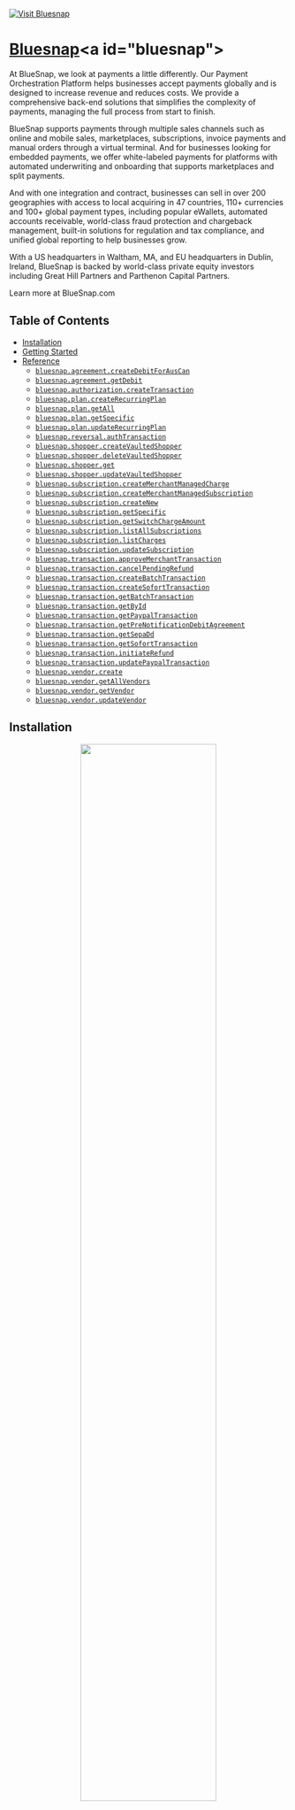<div align="left">

[![Visit Bluesnap](./header.png)](https://www.bluesnap.com&#x2F;)

# [Bluesnap](https://www.bluesnap.com&#x2F;)<a id="bluesnap"></a>

At BlueSnap, we look at payments a little differently. Our Payment Orchestration Platform helps businesses accept payments globally and is designed to increase revenue and reduces costs. We provide a comprehensive back-end solutions that simplifies the complexity of payments, managing the full process from start to finish.

BlueSnap supports payments through multiple sales channels such as online and mobile sales, marketplaces, subscriptions, invoice payments and manual orders through a virtual terminal. And for businesses looking for embedded payments, we offer white-labeled payments for platforms with automated underwriting and onboarding that supports marketplaces and split payments.

And with one integration and contract, businesses can sell in over 200 geographies with access to local acquiring in 47 countries, 110+ currencies and 100+ global payment types, including popular eWallets, automated accounts receivable, world-class fraud protection and chargeback management, built-in solutions for regulation and tax compliance, and unified global reporting to help businesses grow.

With a US headquarters in Waltham, MA, and EU headquarters in Dublin, Ireland, BlueSnap is backed by world-class private equity investors including Great Hill Partners and Parthenon Capital Partners. 

Learn more at BlueSnap.com

</div>

## Table of Contents<a id="table-of-contents"></a>

<!-- toc -->

- [Installation](#installation)
- [Getting Started](#getting-started)
- [Reference](#reference)
  * [`bluesnap.agreement.createDebitForAusCan`](#bluesnapagreementcreatedebitforauscan)
  * [`bluesnap.agreement.getDebit`](#bluesnapagreementgetdebit)
  * [`bluesnap.authorization.createTransaction`](#bluesnapauthorizationcreatetransaction)
  * [`bluesnap.plan.createRecurringPlan`](#bluesnapplancreaterecurringplan)
  * [`bluesnap.plan.getAll`](#bluesnapplangetall)
  * [`bluesnap.plan.getSpecific`](#bluesnapplangetspecific)
  * [`bluesnap.plan.updateRecurringPlan`](#bluesnapplanupdaterecurringplan)
  * [`bluesnap.reversal.authTransaction`](#bluesnapreversalauthtransaction)
  * [`bluesnap.shopper.createVaultedShopper`](#bluesnapshoppercreatevaultedshopper)
  * [`bluesnap.shopper.deleteVaultedShopper`](#bluesnapshopperdeletevaultedshopper)
  * [`bluesnap.shopper.get`](#bluesnapshopperget)
  * [`bluesnap.shopper.updateVaultedShopper`](#bluesnapshopperupdatevaultedshopper)
  * [`bluesnap.subscription.createMerchantManagedCharge`](#bluesnapsubscriptioncreatemerchantmanagedcharge)
  * [`bluesnap.subscription.createMerchantManagedSubscription`](#bluesnapsubscriptioncreatemerchantmanagedsubscription)
  * [`bluesnap.subscription.createNew`](#bluesnapsubscriptioncreatenew)
  * [`bluesnap.subscription.getSpecific`](#bluesnapsubscriptiongetspecific)
  * [`bluesnap.subscription.getSwitchChargeAmount`](#bluesnapsubscriptiongetswitchchargeamount)
  * [`bluesnap.subscription.listAllSubscriptions`](#bluesnapsubscriptionlistallsubscriptions)
  * [`bluesnap.subscription.listCharges`](#bluesnapsubscriptionlistcharges)
  * [`bluesnap.subscription.updateSubscription`](#bluesnapsubscriptionupdatesubscription)
  * [`bluesnap.transaction.approveMerchantTransaction`](#bluesnaptransactionapprovemerchanttransaction)
  * [`bluesnap.transaction.cancelPendingRefund`](#bluesnaptransactioncancelpendingrefund)
  * [`bluesnap.transaction.createBatchTransaction`](#bluesnaptransactioncreatebatchtransaction)
  * [`bluesnap.transaction.createSofortTransaction`](#bluesnaptransactioncreatesoforttransaction)
  * [`bluesnap.transaction.getBatchTransaction`](#bluesnaptransactiongetbatchtransaction)
  * [`bluesnap.transaction.getById`](#bluesnaptransactiongetbyid)
  * [`bluesnap.transaction.getPaypalTransaction`](#bluesnaptransactiongetpaypaltransaction)
  * [`bluesnap.transaction.getPreNotificationDebitAgreement`](#bluesnaptransactiongetprenotificationdebitagreement)
  * [`bluesnap.transaction.getSepaDd`](#bluesnaptransactiongetsepadd)
  * [`bluesnap.transaction.getSofortTransaction`](#bluesnaptransactiongetsoforttransaction)
  * [`bluesnap.transaction.initiateRefund`](#bluesnaptransactioninitiaterefund)
  * [`bluesnap.transaction.updatePaypalTransaction`](#bluesnaptransactionupdatepaypaltransaction)
  * [`bluesnap.vendor.create`](#bluesnapvendorcreate)
  * [`bluesnap.vendor.getAllVendors`](#bluesnapvendorgetallvendors)
  * [`bluesnap.vendor.getVendor`](#bluesnapvendorgetvendor)
  * [`bluesnap.vendor.updateVendor`](#bluesnapvendorupdatevendor)

<!-- tocstop -->

## Installation<a id="installation"></a>
<div align="center">
  <a href="https://konfigthis.com/sdk-sign-up?company=BlueSnap&language=TypeScript">
    <img src="https://raw.githubusercontent.com/konfig-dev/brand-assets/HEAD/cta-images/typescript-cta.png" width="70%">
  </a>
</div>

## Getting Started<a id="getting-started"></a>

```typescript
import { BlueSnap } from "blue-snap-typescript-sdk";

const bluesnap = new BlueSnap({
  // Defining the base path is optional and defaults to https://sandbox.bluesnap.com/services/2
  // basePath: "https://sandbox.bluesnap.com/services/2",
  apiKey: "API_KEY",
});

const createDebitForAusCanResponse =
  await bluesnap.agreement.createDebitForAusCan({
    region: "ca",
    type: "onetime",
  });

console.log(createDebitForAusCanResponse);
```

## Reference<a id="reference"></a>


### `bluesnap.agreement.createDebitForAusCan`<a id="bluesnapagreementcreatedebitforauscan"></a>

for Australia and Canada

#### 🛠️ Usage<a id="🛠️-usage"></a>

```typescript
const createDebitForAusCanResponse =
  await bluesnap.agreement.createDebitForAusCan({
    region: "ca",
    type: "onetime",
  });
```

#### ⚙️ Parameters<a id="⚙️-parameters"></a>

##### region: `string`<a id="region-string"></a>

Represents the country. Possible Values: `au`, `ca`

##### type: `string`<a id="type-string"></a>

Represents the mandate type. Possible Values: `onetime`,`recurring`, `ondemand`

##### planid: `string`<a id="planid-string"></a>

SKU number

##### overriderecurringchargeamount: `string`<a id="overriderecurringchargeamount-string"></a>

the amount which overrides recurring charge

#### 🌐 Endpoint<a id="🌐-endpoint"></a>

`/agreements/debit/{region}/{type}` `POST`

[🔙 **Back to Table of Contents**](#table-of-contents)

---


### `bluesnap.agreement.getDebit`<a id="bluesnapagreementgetdebit"></a>

for Australia and Canada

#### 🛠️ Usage<a id="🛠️-usage"></a>

```typescript
const getDebitResponse = await bluesnap.agreement.getDebit({
  agreementId: "1065",
});
```

#### ⚙️ Parameters<a id="⚙️-parameters"></a>

##### agreementId: `string`<a id="agreementid-string"></a>

Argument included in the response for the Create Debit Agreement request

#### 🌐 Endpoint<a id="🌐-endpoint"></a>

`/agreements/{agreementId}` `GET`

[🔙 **Back to Table of Contents**](#table-of-contents)

---


### `bluesnap.authorization.createTransaction`<a id="bluesnapauthorizationcreatetransaction"></a>



#### 🛠️ Usage<a id="🛠️-usage"></a>

```typescript
const createTransactionResponse =
  await bluesnap.authorization.createTransaction({
    amount: 11,
    softDescriptor: "DescTest",
    currency: "USD",
    cardTransactionType: "AUTH_ONLY",
  });
```

#### ⚙️ Parameters<a id="⚙️-parameters"></a>

##### amount: `number`<a id="amount-number"></a>

##### softDescriptor: `string`<a id="softdescriptor-string"></a>

##### cardHolderInfo: [`AuthorizationCreateTransactionRequestCardHolderInfo`](./models/authorization-create-transaction-request-card-holder-info.ts)<a id="cardholderinfo-authorizationcreatetransactionrequestcardholderinfomodelsauthorization-create-transaction-request-card-holder-infots"></a>

##### currency: `string`<a id="currency-string"></a>

##### creditCard: [`AuthorizationCreateTransactionRequestCreditCard`](./models/authorization-create-transaction-request-credit-card.ts)<a id="creditcard-authorizationcreatetransactionrequestcreditcardmodelsauthorization-create-transaction-request-credit-cardts"></a>

##### cardTransactionType: `string`<a id="cardtransactiontype-string"></a>

#### 🌐 Endpoint<a id="🌐-endpoint"></a>

`/transactions` `POST`

[🔙 **Back to Table of Contents**](#table-of-contents)

---


### `bluesnap.plan.createRecurringPlan`<a id="bluesnapplancreaterecurringplan"></a>



#### 🛠️ Usage<a id="🛠️-usage"></a>

```typescript
const createRecurringPlanResponse = await bluesnap.plan.createRecurringPlan({
  chargeFrequency: "MONTHLY",
  gracePeriodDays: 10,
  trialPeriodDays: 14,
  initialChargeAmount: 100,
  name: "Gold Plan",
  currency: "USD",
  maxNumberOfCharges: 12,
  recurringChargeAmount: 29.99,
  chargeOnPlanSwitch: true,
});
```

#### ⚙️ Parameters<a id="⚙️-parameters"></a>

##### chargeFrequency: `string`<a id="chargefrequency-string"></a>

##### gracePeriodDays: `number`<a id="graceperioddays-number"></a>

##### trialPeriodDays: `number`<a id="trialperioddays-number"></a>

##### initialChargeAmount: `number`<a id="initialchargeamount-number"></a>

##### name: `string`<a id="name-string"></a>

##### currency: `string`<a id="currency-string"></a>

##### maxNumberOfCharges: `number`<a id="maxnumberofcharges-number"></a>

##### recurringChargeAmount: `number`<a id="recurringchargeamount-number"></a>

##### chargeOnPlanSwitch: `boolean`<a id="chargeonplanswitch-boolean"></a>

#### 🌐 Endpoint<a id="🌐-endpoint"></a>

`/recurring/plans` `POST`

[🔙 **Back to Table of Contents**](#table-of-contents)

---


### `bluesnap.plan.getAll`<a id="bluesnapplangetall"></a>



#### 🛠️ Usage<a id="🛠️-usage"></a>

```typescript
const getAllResponse = await bluesnap.plan.getAll({
  pagesize: "5",
  after: "2185254",
  gettotal: true,
  fulldescription: false,
});
```

#### ⚙️ Parameters<a id="⚙️-parameters"></a>

##### pagesize: `string`<a id="pagesize-string"></a>

##### after: `string`<a id="after-string"></a>

##### gettotal: `boolean`<a id="gettotal-boolean"></a>

##### fulldescription: `boolean`<a id="fulldescription-boolean"></a>

#### 🌐 Endpoint<a id="🌐-endpoint"></a>

`/recurring/plans?{parameters}` `GET`

[🔙 **Back to Table of Contents**](#table-of-contents)

---


### `bluesnap.plan.getSpecific`<a id="bluesnapplangetspecific"></a>



#### 🛠️ Usage<a id="🛠️-usage"></a>

```typescript
const getSpecificResponse = await bluesnap.plan.getSpecific({
  planId: 2283845,
});
```

#### ⚙️ Parameters<a id="⚙️-parameters"></a>

##### planId: `number`<a id="planid-number"></a>

BlueSnap identifier for the plan.

#### 🌐 Endpoint<a id="🌐-endpoint"></a>

`/recurring/plans/{planId}` `GET`

[🔙 **Back to Table of Contents**](#table-of-contents)

---


### `bluesnap.plan.updateRecurringPlan`<a id="bluesnapplanupdaterecurringplan"></a>



#### 🛠️ Usage<a id="🛠️-usage"></a>

```typescript
const updateRecurringPlanResponse = await bluesnap.plan.updateRecurringPlan({
  planId: 2111111,
  chargeFrequency: "MONTHLY",
  trialPeriodDays: "7",
  initialChargeAmount: "30",
  name: "Gold Plan",
  currency: "USD",
  recurringChargeAmount: "19",
});
```

#### ⚙️ Parameters<a id="⚙️-parameters"></a>

##### planId: `number`<a id="planid-number"></a>

BlueSnap identifier for the plan.

##### chargeFrequency: `string`<a id="chargefrequency-string"></a>

##### trialPeriodDays: `string`<a id="trialperioddays-string"></a>

##### initialChargeAmount: `string`<a id="initialchargeamount-string"></a>

##### name: `string`<a id="name-string"></a>

##### currency: `string`<a id="currency-string"></a>

##### recurringChargeAmount: `string`<a id="recurringchargeamount-string"></a>

#### 🌐 Endpoint<a id="🌐-endpoint"></a>

`/recurring/plans/{planId}` `PUT`

[🔙 **Back to Table of Contents**](#table-of-contents)

---


### `bluesnap.reversal.authTransaction`<a id="bluesnapreversalauthtransaction"></a>



#### 🛠️ Usage<a id="🛠️-usage"></a>

```typescript
const authTransactionResponse = await bluesnap.reversal.authTransaction({
  cardTransactionType: "AUTH_REVERSAL",
  transactionId: 1011671987,
});
```

#### ⚙️ Parameters<a id="⚙️-parameters"></a>

##### cardTransactionType: `string`<a id="cardtransactiontype-string"></a>

##### transactionId: `number`<a id="transactionid-number"></a>

#### 🌐 Endpoint<a id="🌐-endpoint"></a>

`/transactions` `PUT`

[🔙 **Back to Table of Contents**](#table-of-contents)

---


### `bluesnap.shopper.createVaultedShopper`<a id="bluesnapshoppercreatevaultedshopper"></a>



#### 🛠️ Usage<a id="🛠️-usage"></a>

```typescript
const createVaultedShopperResponse =
  await bluesnap.shopper.createVaultedShopper({
    firstName: "FirstName",
    lastName: "LastName",
  });
```

#### ⚙️ Parameters<a id="⚙️-parameters"></a>

##### paymentSources: [`ShopperCreateVaultedShopperRequestPaymentSources`](./models/shopper-create-vaulted-shopper-request-payment-sources.ts)<a id="paymentsources-shoppercreatevaultedshopperrequestpaymentsourcesmodelsshopper-create-vaulted-shopper-request-payment-sourcests"></a>

##### firstName: `string`<a id="firstname-string"></a>

##### lastName: `string`<a id="lastname-string"></a>

#### 🌐 Endpoint<a id="🌐-endpoint"></a>

`/vaulted-shoppers` `POST`

[🔙 **Back to Table of Contents**](#table-of-contents)

---


### `bluesnap.shopper.deleteVaultedShopper`<a id="bluesnapshopperdeletevaultedshopper"></a>



#### 🛠️ Usage<a id="🛠️-usage"></a>

```typescript
const deleteVaultedShopperResponse =
  await bluesnap.shopper.deleteVaultedShopper({
    vaultedShopperId: "20769005",
  });
```

#### ⚙️ Parameters<a id="⚙️-parameters"></a>

##### vaultedShopperId: `string`<a id="vaultedshopperid-string"></a>

vaultedShopperId received from BlueSnap

#### 🌐 Endpoint<a id="🌐-endpoint"></a>

`/vaulted-shoppers/{vaultedShopperId}` `DELETE`

[🔙 **Back to Table of Contents**](#table-of-contents)

---


### `bluesnap.shopper.get`<a id="bluesnapshopperget"></a>



#### 🛠️ Usage<a id="🛠️-usage"></a>

```typescript
const getResponse = await bluesnap.shopper.get({
  vaultedShopperId: "20769005",
});
```

#### ⚙️ Parameters<a id="⚙️-parameters"></a>

##### vaultedShopperId: `string`<a id="vaultedshopperid-string"></a>

vaultedShopperId received from BlueSnap

#### 🌐 Endpoint<a id="🌐-endpoint"></a>

`/vaulted-shoppers/{vaultedShopperId}` `GET`

[🔙 **Back to Table of Contents**](#table-of-contents)

---


### `bluesnap.shopper.updateVaultedShopper`<a id="bluesnapshopperupdatevaultedshopper"></a>



#### 🛠️ Usage<a id="🛠️-usage"></a>

```typescript
const updateVaultedShopperResponse =
  await bluesnap.shopper.updateVaultedShopper({
    vaultedShopperId: "40444721",
    firstName: "FirstName",
    lastName: "LastName",
  });
```

#### ⚙️ Parameters<a id="⚙️-parameters"></a>

##### vaultedShopperId: `string`<a id="vaultedshopperid-string"></a>

vaultedShopperId received from BlueSnap

##### paymentSources: [`ShopperUpdateVaultedShopperRequestPaymentSources`](./models/shopper-update-vaulted-shopper-request-payment-sources.ts)<a id="paymentsources-shopperupdatevaultedshopperrequestpaymentsourcesmodelsshopper-update-vaulted-shopper-request-payment-sourcests"></a>

##### firstName: `string`<a id="firstname-string"></a>

##### lastName: `string`<a id="lastname-string"></a>

#### 🌐 Endpoint<a id="🌐-endpoint"></a>

`/vaulted-shoppers/{vaultedShopperId}` `PUT`

[🔙 **Back to Table of Contents**](#table-of-contents)

---


### `bluesnap.subscription.createMerchantManagedCharge`<a id="bluesnapsubscriptioncreatemerchantmanagedcharge"></a>



#### 🛠️ Usage<a id="🛠️-usage"></a>

```typescript
const createMerchantManagedChargeResponse =
  await bluesnap.subscription.createMerchantManagedCharge({
    subscriptionId: 10543419,
    amount: 45,
    currency: "USD",
    merchantTransactionId: "MyUniqueOnDemandSubscription",
    taxReference: "048deff0-a285-47e1-bc39-42f79bf0095b",
  });
```

#### ⚙️ Parameters<a id="⚙️-parameters"></a>

##### subscriptionId: `number`<a id="subscriptionid-number"></a>

BlueSnap identifier for the subscription.

##### amount: `number`<a id="amount-number"></a>

##### currency: `string`<a id="currency-string"></a>

##### merchantTransactionId: `string`<a id="merchanttransactionid-string"></a>

##### taxReference: `string`<a id="taxreference-string"></a>

#### 🌐 Endpoint<a id="🌐-endpoint"></a>

`/recurring/ondemand/{subscriptionId}` `POST`

[🔙 **Back to Table of Contents**](#table-of-contents)

---


### `bluesnap.subscription.createMerchantManagedSubscription`<a id="bluesnapsubscriptioncreatemerchantmanagedsubscription"></a>



#### 🛠️ Usage<a id="🛠️-usage"></a>

```typescript
const createMerchantManagedSubscriptionResponse =
  await bluesnap.subscription.createMerchantManagedSubscription({
    amount: 45,
    currency: "USD",
  });
```

#### ⚙️ Parameters<a id="⚙️-parameters"></a>

##### amount: `number`<a id="amount-number"></a>

##### currency: `string`<a id="currency-string"></a>

##### payerInfo: [`SubscriptionCreateMerchantManagedSubscriptionRequestPayerInfo`](./models/subscription-create-merchant-managed-subscription-request-payer-info.ts)<a id="payerinfo-subscriptioncreatemerchantmanagedsubscriptionrequestpayerinfomodelssubscription-create-merchant-managed-subscription-request-payer-infots"></a>

##### paymentSource: [`SubscriptionCreateMerchantManagedSubscriptionRequestPaymentSource`](./models/subscription-create-merchant-managed-subscription-request-payment-source.ts)<a id="paymentsource-subscriptioncreatemerchantmanagedsubscriptionrequestpaymentsourcemodelssubscription-create-merchant-managed-subscription-request-payment-sourcets"></a>

#### 🌐 Endpoint<a id="🌐-endpoint"></a>

`/recurring/ondemand` `POST`

[🔙 **Back to Table of Contents**](#table-of-contents)

---


### `bluesnap.subscription.createNew`<a id="bluesnapsubscriptioncreatenew"></a>



#### 🛠️ Usage<a id="🛠️-usage"></a>

```typescript
const createNewResponse = await bluesnap.subscription.createNew({
  planId: 2283845,
});
```

#### ⚙️ Parameters<a id="⚙️-parameters"></a>

##### payerInfo: [`SubscriptionCreateNewRequestPayerInfo`](./models/subscription-create-new-request-payer-info.ts)<a id="payerinfo-subscriptioncreatenewrequestpayerinfomodelssubscription-create-new-request-payer-infots"></a>

##### paymentSource: [`SubscriptionCreateNewRequestPaymentSource`](./models/subscription-create-new-request-payment-source.ts)<a id="paymentsource-subscriptioncreatenewrequestpaymentsourcemodelssubscription-create-new-request-payment-sourcets"></a>

##### planId: `number`<a id="planid-number"></a>

#### 🌐 Endpoint<a id="🌐-endpoint"></a>

`/recurring/subscriptions` `POST`

[🔙 **Back to Table of Contents**](#table-of-contents)

---


### `bluesnap.subscription.getSpecific`<a id="bluesnapsubscriptiongetspecific"></a>



#### 🛠️ Usage<a id="🛠️-usage"></a>

```typescript
const getSpecificResponse = await bluesnap.subscription.getSpecific({
  subscriptionId: 8491535,
});
```

#### ⚙️ Parameters<a id="⚙️-parameters"></a>

##### subscriptionId: `number`<a id="subscriptionid-number"></a>

BlueSnap identifier for the subscription.

#### 🌐 Endpoint<a id="🌐-endpoint"></a>

`/recurring/subscriptions/{subscriptionId}` `GET`

[🔙 **Back to Table of Contents**](#table-of-contents)

---


### `bluesnap.subscription.getSwitchChargeAmount`<a id="bluesnapsubscriptiongetswitchchargeamount"></a>



#### 🛠️ Usage<a id="🛠️-usage"></a>

```typescript
const getSwitchChargeAmountResponse =
  await bluesnap.subscription.getSwitchChargeAmount({
    newplanid: "111111",
    newquantity: "2",
  });
```

#### ⚙️ Parameters<a id="⚙️-parameters"></a>

##### newplanid: `string`<a id="newplanid-string"></a>

##### newquantity: `string`<a id="newquantity-string"></a>

#### 🌐 Endpoint<a id="🌐-endpoint"></a>

`/recurring/subscriptions/:subscriptionId/switch-charge-amount` `GET`

[🔙 **Back to Table of Contents**](#table-of-contents)

---


### `bluesnap.subscription.listAllSubscriptions`<a id="bluesnapsubscriptionlistallsubscriptions"></a>



#### 🛠️ Usage<a id="🛠️-usage"></a>

```typescript
const listAllSubscriptionsResponse =
  await bluesnap.subscription.listAllSubscriptions({
    pagesize: "5",
    after: "34567",
    gettotal: true,
    fulldescription: false,
  });
```

#### ⚙️ Parameters<a id="⚙️-parameters"></a>

##### pagesize: `string`<a id="pagesize-string"></a>

##### after: `string`<a id="after-string"></a>

##### gettotal: `boolean`<a id="gettotal-boolean"></a>

##### fulldescription: `boolean`<a id="fulldescription-boolean"></a>

#### 🌐 Endpoint<a id="🌐-endpoint"></a>

`/recurring/subscriptions?{parameters}` `GET`

[🔙 **Back to Table of Contents**](#table-of-contents)

---


### `bluesnap.subscription.listCharges`<a id="bluesnapsubscriptionlistcharges"></a>



#### 🛠️ Usage<a id="🛠️-usage"></a>

```typescript
const listChargesResponse = await bluesnap.subscription.listCharges({
  pagesize: "3",
  after: "163193",
  fulldescription: false,
});
```

#### ⚙️ Parameters<a id="⚙️-parameters"></a>

##### pagesize: `string`<a id="pagesize-string"></a>

##### after: `string`<a id="after-string"></a>

##### fulldescription: `boolean`<a id="fulldescription-boolean"></a>

#### 🌐 Endpoint<a id="🌐-endpoint"></a>

`/:subscriptionId/charges?{parameters}` `GET`

[🔙 **Back to Table of Contents**](#table-of-contents)

---


### `bluesnap.subscription.updateSubscription`<a id="bluesnapsubscriptionupdatesubscription"></a>



#### 🛠️ Usage<a id="🛠️-usage"></a>

```typescript
const updateSubscriptionResponse =
  await bluesnap.subscription.updateSubscription({
    subscriptionId: 8491543,
    planId: "2283849",
  });
```

#### ⚙️ Parameters<a id="⚙️-parameters"></a>

##### subscriptionId: `number`<a id="subscriptionid-number"></a>

BlueSnap identifier for the subscription.

##### planId: `string`<a id="planid-string"></a>

#### 🌐 Endpoint<a id="🌐-endpoint"></a>

`/recurring/subscriptions/{subscriptionId}` `PUT`

[🔙 **Back to Table of Contents**](#table-of-contents)

---


### `bluesnap.transaction.approveMerchantTransaction`<a id="bluesnaptransactionapprovemerchanttransaction"></a>



#### 🛠️ Usage<a id="🛠️-usage"></a>

```typescript
const approveMerchantTransactionResponse =
  await bluesnap.transaction.approveMerchantTransaction({
    transactionid: "38612140",
    approvetransaction: true,
  });
```

#### ⚙️ Parameters<a id="⚙️-parameters"></a>

##### transactionid: `string`<a id="transactionid-string"></a>

either `transactionid` or `merchanttransactionid` <b>is required</b> <br />ID of the transaction to be approved/declined

##### approvetransaction: `boolean`<a id="approvetransaction-boolean"></a>

Set to `true` to approve the transaction or to `false` to decline the transaction. Default value is `true`.

#### 🌐 Endpoint<a id="🌐-endpoint"></a>

`/transactions/approval` `PUT`

[🔙 **Back to Table of Contents**](#table-of-contents)

---


### `bluesnap.transaction.cancelPendingRefund`<a id="bluesnaptransactioncancelpendingrefund"></a>



#### 🛠️ Usage<a id="🛠️-usage"></a>

```typescript
const cancelPendingRefundResponse =
  await bluesnap.transaction.cancelPendingRefund({
    transactionId: "1109144995",
  });
```

#### ⚙️ Parameters<a id="⚙️-parameters"></a>

##### transactionId: `string`<a id="transactionid-string"></a>

transactionId received from BlueSnap

#### 🌐 Endpoint<a id="🌐-endpoint"></a>

`/transactions/pending-refund/{transactionId}` `DELETE`

[🔙 **Back to Table of Contents**](#table-of-contents)

---


### `bluesnap.transaction.createBatchTransaction`<a id="bluesnaptransactioncreatebatchtransaction"></a>



#### 🛠️ Usage<a id="🛠️-usage"></a>

```typescript
const createBatchTransactionResponse =
  await bluesnap.transaction.createBatchTransaction({});
```

#### ⚙️ Parameters<a id="⚙️-parameters"></a>

##### batchTransaction: [`TransactionCreateBatchTransactionRequestBatchTransaction`](./models/transaction-create-batch-transaction-request-batch-transaction.ts)<a id="batchtransaction-transactioncreatebatchtransactionrequestbatchtransactionmodelstransaction-create-batch-transaction-request-batch-transactionts"></a>

#### 🌐 Endpoint<a id="🌐-endpoint"></a>

`/batch-transactions` `POST`

[🔙 **Back to Table of Contents**](#table-of-contents)

---


### `bluesnap.transaction.createSofortTransaction`<a id="bluesnaptransactioncreatesoforttransaction"></a>



#### 🛠️ Usage<a id="🛠️-usage"></a>

```typescript
const createSofortTransactionResponse =
  await bluesnap.transaction.createSofortTransaction({
    amount: 42,
    softDescriptor: "ABC COMPANY",
    currency: "GBP",
    authorizedByShopper: true,
  });
```

#### ⚙️ Parameters<a id="⚙️-parameters"></a>

##### ecpTransaction: [`TransactionCreateSofortTransactionRequestEcpTransaction`](./models/transaction-create-sofort-transaction-request-ecp-transaction.ts)<a id="ecptransaction-transactioncreatesoforttransactionrequestecptransactionmodelstransaction-create-sofort-transaction-request-ecp-transactionts"></a>

##### amount: `number`<a id="amount-number"></a>

##### payerInfo: [`TransactionCreateSofortTransactionRequestPayerInfo`](./models/transaction-create-sofort-transaction-request-payer-info.ts)<a id="payerinfo-transactioncreatesoforttransactionrequestpayerinfomodelstransaction-create-sofort-transaction-request-payer-infots"></a>

##### softDescriptor: `string`<a id="softdescriptor-string"></a>

##### currency: `string`<a id="currency-string"></a>

##### authorizedByShopper: `boolean`<a id="authorizedbyshopper-boolean"></a>

##### becsDirectDebitTransaction: [`TransactionCreateSofortTransactionRequestBecsDirectDebitTransaction`](./models/transaction-create-sofort-transaction-request-becs-direct-debit-transaction.ts)<a id="becsdirectdebittransaction-transactioncreatesoforttransactionrequestbecsdirectdebittransactionmodelstransaction-create-sofort-transaction-request-becs-direct-debit-transactionts"></a>

##### idealTransaction: [`TransactionCreateSofortTransactionRequestIdealTransaction`](./models/transaction-create-sofort-transaction-request-ideal-transaction.ts)<a id="idealtransaction-transactioncreatesoforttransactionrequestidealtransactionmodelstransaction-create-sofort-transaction-request-ideal-transactionts"></a>

##### localBankTransferTransaction: [`TransactionCreateSofortTransactionRequestLocalBankTransferTransaction`](./models/transaction-create-sofort-transaction-request-local-bank-transfer-transaction.ts)<a id="localbanktransfertransaction-transactioncreatesoforttransactionrequestlocalbanktransfertransactionmodelstransaction-create-sofort-transaction-request-local-bank-transfer-transactionts"></a>

##### paypalTransaction: [`TransactionCreateSofortTransactionRequestPaypalTransaction`](./models/transaction-create-sofort-transaction-request-paypal-transaction.ts)<a id="paypaltransaction-transactioncreatesoforttransactionrequestpaypaltransactionmodelstransaction-create-sofort-transaction-request-paypal-transactionts"></a>

##### acssDirectDebitTransaction: [`TransactionCreateSofortTransactionRequestAcssDirectDebitTransaction`](./models/transaction-create-sofort-transaction-request-acss-direct-debit-transaction.ts)<a id="acssdirectdebittransaction-transactioncreatesoforttransactionrequestacssdirectdebittransactionmodelstransaction-create-sofort-transaction-request-acss-direct-debit-transactionts"></a>

##### sepaDirectDebitTransaction: [`TransactionCreateSofortTransactionRequestSepaDirectDebitTransaction`](./models/transaction-create-sofort-transaction-request-sepa-direct-debit-transaction.ts)<a id="sepadirectdebittransaction-transactioncreatesoforttransactionrequestsepadirectdebittransactionmodelstransaction-create-sofort-transaction-request-sepa-direct-debit-transactionts"></a>

##### sofortTransaction: [`TransactionCreateSofortTransactionRequestSofortTransaction`](./models/transaction-create-sofort-transaction-request-sofort-transaction.ts)<a id="soforttransaction-transactioncreatesoforttransactionrequestsoforttransactionmodelstransaction-create-sofort-transaction-request-sofort-transactionts"></a>

#### 🌐 Endpoint<a id="🌐-endpoint"></a>

`/alt-transactions` `POST`

[🔙 **Back to Table of Contents**](#table-of-contents)

---


### `bluesnap.transaction.getBatchTransaction`<a id="bluesnaptransactiongetbatchtransaction"></a>



#### 🛠️ Usage<a id="🛠️-usage"></a>

```typescript
const getBatchTransactionResponse =
  await bluesnap.transaction.getBatchTransaction({
    batchId: "567890",
  });
```

#### ⚙️ Parameters<a id="⚙️-parameters"></a>

##### batchId: `string`<a id="batchid-string"></a>

batch ID sent in the Create Batch Transaction request

#### 🌐 Endpoint<a id="🌐-endpoint"></a>

`/batch-transactions/{batchId}` `GET`

[🔙 **Back to Table of Contents**](#table-of-contents)

---


### `bluesnap.transaction.getById`<a id="bluesnaptransactiongetbyid"></a>



#### 🛠️ Usage<a id="🛠️-usage"></a>

```typescript
const getByIdResponse = await bluesnap.transaction.getById({
  transactionId: "1011582369",
});
```

#### ⚙️ Parameters<a id="⚙️-parameters"></a>

##### transactionId: `string`<a id="transactionid-string"></a>

transaction ID received in the response from BlueSnap

#### 🌐 Endpoint<a id="🌐-endpoint"></a>

`/transactions/{transactionId}` `GET`

[🔙 **Back to Table of Contents**](#table-of-contents)

---


### `bluesnap.transaction.getPaypalTransaction`<a id="bluesnaptransactiongetpaypaltransaction"></a>



#### 🛠️ Usage<a id="🛠️-usage"></a>

```typescript
const getPaypalTransactionResponse =
  await bluesnap.transaction.getPaypalTransaction({
    orderId: "5666625",
  });
```

#### ⚙️ Parameters<a id="⚙️-parameters"></a>

##### orderId: `string`<a id="orderid-string"></a>

order ID received in the response

#### 🌐 Endpoint<a id="🌐-endpoint"></a>

`/alt-transactions/resolve?orderId&#x3D;{orderId}` `GET`

[🔙 **Back to Table of Contents**](#table-of-contents)

---


### `bluesnap.transaction.getPreNotificationDebitAgreement`<a id="bluesnaptransactiongetprenotificationdebitagreement"></a>

for Australia and Canada

#### 🛠️ Usage<a id="🛠️-usage"></a>

```typescript
const getPreNotificationDebitAgreementResponse =
  await bluesnap.transaction.getPreNotificationDebitAgreement({
    transactionId: "38943468",
  });
```

#### ⚙️ Parameters<a id="⚙️-parameters"></a>

##### transactionId: `string`<a id="transactionid-string"></a>

Argument included in the response for the Create Debit Agreement request

#### 🌐 Endpoint<a id="🌐-endpoint"></a>

`/agreements/prenotification/{transactionId}` `GET`

[🔙 **Back to Table of Contents**](#table-of-contents)

---


### `bluesnap.transaction.getSepaDd`<a id="bluesnaptransactiongetsepadd"></a>



#### 🛠️ Usage<a id="🛠️-usage"></a>

```typescript
const getSepaDdResponse = await bluesnap.transaction.getSepaDd({
  transactionId: "1014672453",
});
```

#### ⚙️ Parameters<a id="⚙️-parameters"></a>

##### transactionId: `string`<a id="transactionid-string"></a>

transaction ID received in the response from BlueSnap

#### 🌐 Endpoint<a id="🌐-endpoint"></a>

`/alt-transactions/{transactionId}` `GET`

[🔙 **Back to Table of Contents**](#table-of-contents)

---


### `bluesnap.transaction.getSofortTransaction`<a id="bluesnaptransactiongetsoforttransaction"></a>



#### 🛠️ Usage<a id="🛠️-usage"></a>

```typescript
const getSofortTransactionResponse =
  await bluesnap.transaction.getSofortTransaction({
    orderId: 20922493,
  });
```

#### ⚙️ Parameters<a id="⚙️-parameters"></a>

##### orderId: `number`<a id="orderid-number"></a>

Order ID received in the Create Sofort Transaction response from BlueSnap

#### 🌐 Endpoint<a id="🌐-endpoint"></a>

`/alt-transactions/resolve` `GET`

[🔙 **Back to Table of Contents**](#table-of-contents)

---


### `bluesnap.transaction.initiateRefund`<a id="bluesnaptransactioninitiaterefund"></a>



#### 🛠️ Usage<a id="🛠️-usage"></a>

```typescript
const initiateRefundResponse = await bluesnap.transaction.initiateRefund({
  transactionId: "1095710747",
  reason: "Refund for order #1992",
  cancelSubscriptions: false,
});
```

#### ⚙️ Parameters<a id="⚙️-parameters"></a>

##### transactionId: `string`<a id="transactionid-string"></a>

ID of the transaction to be refunded <br> Required if not using `merchantTransactionId`

##### reason: `string`<a id="reason-string"></a>

##### cancelSubscriptions: `boolean`<a id="cancelsubscriptions-boolean"></a>

##### transactionMetaData: [`TransactionInitiateRefundRequestTransactionMetaData`](./models/transaction-initiate-refund-request-transaction-meta-data.ts)<a id="transactionmetadata-transactioninitiaterefundrequesttransactionmetadatamodelstransaction-initiate-refund-request-transaction-meta-datats"></a>

#### 🌐 Endpoint<a id="🌐-endpoint"></a>

`/transactions/refund/{transactionId}` `POST`

[🔙 **Back to Table of Contents**](#table-of-contents)

---


### `bluesnap.transaction.updatePaypalTransaction`<a id="bluesnaptransactionupdatepaypaltransaction"></a>



#### 🛠️ Usage<a id="🛠️-usage"></a>

```typescript
const updatePaypalTransactionResponse =
  await bluesnap.transaction.updatePaypalTransaction({
    amount: 105,
    currency: "USD",
  });
```

#### ⚙️ Parameters<a id="⚙️-parameters"></a>

##### amount: `number`<a id="amount-number"></a>

##### currency: `string`<a id="currency-string"></a>

##### paypalTransaction: [`TransactionUpdatePaypalTransactionRequestPaypalTransaction`](./models/transaction-update-paypal-transaction-request-paypal-transaction.ts)<a id="paypaltransaction-transactionupdatepaypaltransactionrequestpaypaltransactionmodelstransaction-update-paypal-transaction-request-paypal-transactionts"></a>

#### 🌐 Endpoint<a id="🌐-endpoint"></a>

`/alt-transactions` `PUT`

[🔙 **Back to Table of Contents**](#table-of-contents)

---


### `bluesnap.vendor.create`<a id="bluesnapvendorcreate"></a>



#### 🛠️ Usage<a id="🛠️-usage"></a>

```typescript
const createResponse = await bluesnap.vendor.create({
  email: "vendor@example.com",
  firstName: "Joe",
  lastName: "Smith",
  phone: "1-123-456-7890",
  address: "123 Main Street",
  city: "Boston",
  country: "US",
  state: "MA",
  zip: "02453",
  defaultPayoutCurrency: "USD",
  ipnUrl: "https://ipnaddress.com",
});
```

#### ⚙️ Parameters<a id="⚙️-parameters"></a>

##### email: `string`<a id="email-string"></a>

##### firstName: `string`<a id="firstname-string"></a>

##### lastName: `string`<a id="lastname-string"></a>

##### phone: `string`<a id="phone-string"></a>

##### address: `string`<a id="address-string"></a>

##### city: `string`<a id="city-string"></a>

##### country: `string`<a id="country-string"></a>

##### state: `string`<a id="state-string"></a>

##### zip: `string`<a id="zip-string"></a>

##### defaultPayoutCurrency: `string`<a id="defaultpayoutcurrency-string"></a>

##### ipnUrl: `string`<a id="ipnurl-string"></a>

##### vendorPrincipal: [`VendorCreateRequestVendorPrincipal`](./models/vendor-create-request-vendor-principal.ts)<a id="vendorprincipal-vendorcreaterequestvendorprincipalmodelsvendor-create-request-vendor-principalts"></a>

##### vendorAgreement: [`VendorCreateRequestVendorAgreement`](./models/vendor-create-request-vendor-agreement.ts)<a id="vendoragreement-vendorcreaterequestvendoragreementmodelsvendor-create-request-vendor-agreementts"></a>

##### payoutInfo: `object`<a id="payoutinfo-object"></a>

#### 🌐 Endpoint<a id="🌐-endpoint"></a>

`/vendors` `POST`

[🔙 **Back to Table of Contents**](#table-of-contents)

---


### `bluesnap.vendor.getAllVendors`<a id="bluesnapvendorgetallvendors"></a>



#### 🛠️ Usage<a id="🛠️-usage"></a>

```typescript
const getAllVendorsResponse = await bluesnap.vendor.getAllVendors({
  gettotal: true,
});
```

#### ⚙️ Parameters<a id="⚙️-parameters"></a>

##### gettotal: `boolean`<a id="gettotal-boolean"></a>

#### 🌐 Endpoint<a id="🌐-endpoint"></a>

`/vendors?{parameters}` `GET`

[🔙 **Back to Table of Contents**](#table-of-contents)

---


### `bluesnap.vendor.getVendor`<a id="bluesnapvendorgetvendor"></a>



#### 🛠️ Usage<a id="🛠️-usage"></a>

```typescript
const getVendorResponse = await bluesnap.vendor.getVendor({
  vendorId: 837389,
});
```

#### ⚙️ Parameters<a id="⚙️-parameters"></a>

##### vendorId: `number`<a id="vendorid-number"></a>

BlueSnap identifier for the vendor

#### 🌐 Endpoint<a id="🌐-endpoint"></a>

`/vendors/{vendorId}` `GET`

[🔙 **Back to Table of Contents**](#table-of-contents)

---


### `bluesnap.vendor.updateVendor`<a id="bluesnapvendorupdatevendor"></a>



#### 🛠️ Usage<a id="🛠️-usage"></a>

```typescript
const updateVendorResponse = await bluesnap.vendor.updateVendor({
  vendorId: 1,
  email: "vendor@bluesnap.com",
  name: "Important Vendor",
  firstName: "Joe",
  lastName: "Smith",
  address: "123 Main Street",
  city: "testing city",
  zip: "02453",
  country: "US",
  phone: "1-054-976-6778",
  state: "MA",
  taxId: 123456789,
  vendorUrl: "http://mycompany.com",
  ipnUrl: "https://ipnaddress.com",
  defaultPayoutCurrency: "USD",
});
```

#### ⚙️ Parameters<a id="⚙️-parameters"></a>

##### vendorId: `number`<a id="vendorid-number"></a>

BlueSnap identifier for the vendor

##### email: `string`<a id="email-string"></a>

##### name: `string`<a id="name-string"></a>

##### firstName: `string`<a id="firstname-string"></a>

##### lastName: `string`<a id="lastname-string"></a>

##### address: `string`<a id="address-string"></a>

##### city: `string`<a id="city-string"></a>

##### zip: `string`<a id="zip-string"></a>

##### country: `string`<a id="country-string"></a>

##### phone: `string`<a id="phone-string"></a>

##### state: `string`<a id="state-string"></a>

##### taxId: `number`<a id="taxid-number"></a>

##### vendorUrl: `string`<a id="vendorurl-string"></a>

##### ipnUrl: `string`<a id="ipnurl-string"></a>

##### defaultPayoutCurrency: `string`<a id="defaultpayoutcurrency-string"></a>

##### vendorPrincipal: [`VendorUpdateVendorRequestVendorPrincipal`](./models/vendor-update-vendor-request-vendor-principal.ts)<a id="vendorprincipal-vendorupdatevendorrequestvendorprincipalmodelsvendor-update-vendor-request-vendor-principalts"></a>

##### payoutInfo: [`VendorUpdateVendorRequestPayoutInfoInner`](./models/vendor-update-vendor-request-payout-info-inner.ts)[]<a id="payoutinfo-vendorupdatevendorrequestpayoutinfoinnermodelsvendor-update-vendor-request-payout-info-innerts"></a>

##### vendorAgreement: [`VendorUpdateVendorRequestVendorAgreement`](./models/vendor-update-vendor-request-vendor-agreement.ts)<a id="vendoragreement-vendorupdatevendorrequestvendoragreementmodelsvendor-update-vendor-request-vendor-agreementts"></a>

#### 🌐 Endpoint<a id="🌐-endpoint"></a>

`/vendors/{vendorId}` `PUT`

[🔙 **Back to Table of Contents**](#table-of-contents)

---


## Author<a id="author"></a>
This TypeScript package is automatically generated by [Konfig](https://konfigthis.com)
